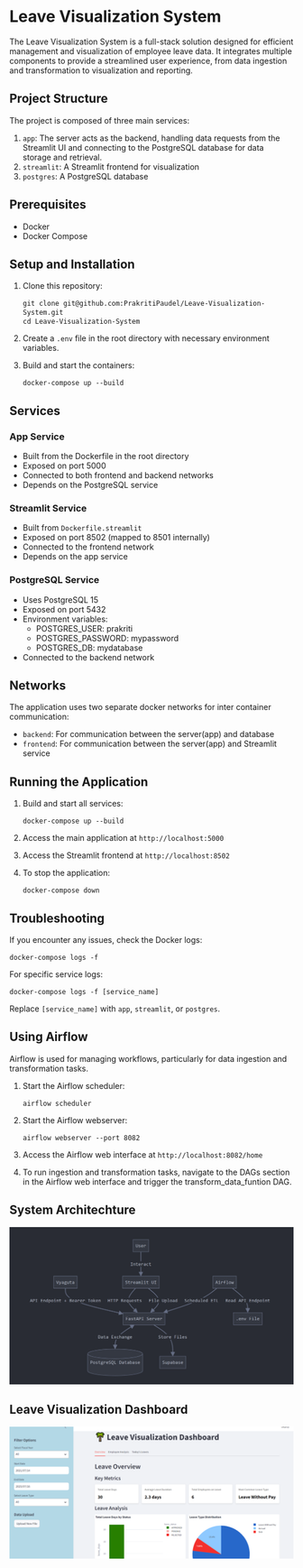 # Leave Visualization System

The Leave Visualization System is a full-stack solution designed for efficient management and visualization of employee leave data. It integrates multiple components to provide a streamlined user experience, from data ingestion and transformation to visualization and reporting.

## Project Structure

The project is composed of three main services:

1. `app`: The server acts as the backend, handling data requests from the Streamlit UI and connecting to the PostgreSQL database for data storage and retrieval.
2. `streamlit`: A Streamlit frontend for visualization
3. `postgres`: A PostgreSQL database

## Prerequisites

- Docker
- Docker Compose

## Setup and Installation

1. Clone this repository:
   ```
   git clone git@github.com:PrakritiPaudel/Leave-Visualization-System.git
   cd Leave-Visualization-System
   ```

2. Create a `.env` file in the root directory with necessary environment variables.

3. Build and start the containers:
   ```
   docker-compose up --build
   ```

## Services

### App Service

- Built from the Dockerfile in the root directory
- Exposed on port 5000
- Connected to both frontend and backend networks
- Depends on the PostgreSQL service

### Streamlit Service

- Built from `Dockerfile.streamlit`
- Exposed on port 8502 (mapped to 8501 internally)
- Connected to the frontend network
- Depends on the app service

### PostgreSQL Service

- Uses PostgreSQL 15
- Exposed on port 5432
- Environment variables:
  - POSTGRES_USER: prakriti
  - POSTGRES_PASSWORD: mypassword
  - POSTGRES_DB: mydatabase
- Connected to the backend network

## Networks

The application uses two separate docker networks for inter container communication:

- `backend`: For communication between the server(app) and database
- `frontend`: For communication between the server(app) and Streamlit service

## Running the Application

1. Build and start all services:
   ```
   docker-compose up --build
   ```

2. Access the main application at `http://localhost:5000`

3. Access the Streamlit frontend at `http://localhost:8502`

4. To stop the application:
   ```
   docker-compose down
   ```

## Troubleshooting

If you encounter any issues, check the Docker logs:

```
docker-compose logs -f
```

For specific service logs:

```
docker-compose logs -f [service_name]
```

Replace `[service_name]` with `app`, `streamlit`, or `postgres`.

## Using Airflow

Airflow is used for managing workflows, particularly for data ingestion and transformation tasks.

1. Start the Airflow scheduler:
   ```
   airflow scheduler
   ```

2. Start the Airflow webserver:
   ```
   airflow webserver --port 8082
   ```

3. Access the Airflow web interface at `http://localhost:8082/home`

4. To run ingestion and transformation tasks, navigate to the DAGs section in the Airflow web interface and trigger the transform_data_funtion DAG.

## System Architechture
![alt text](<Leave Visualization.png>)

## Leave Visualization Dashboard
![alt text](image.png)

